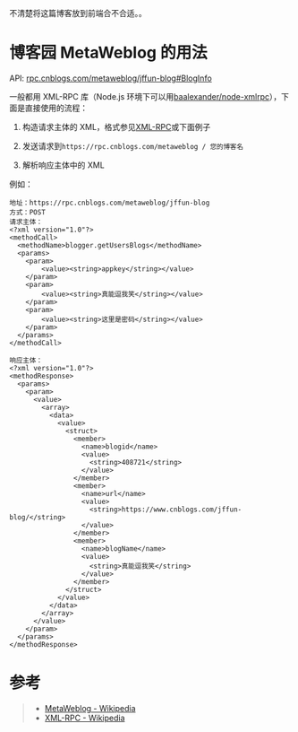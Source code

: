 不清楚将这篇博客放到前端合不合适。。

# 博客园 MetaWeblog 的用法

API: [rpc.cnblogs.com/metaweblog/jffun-blog#BlogInfo](about:blank)

一般都用 XML-RPC 库（Node.js 环境下可以用[baalexander/node-xmlrpc](https://github.com/baalexander/node-xmlrpc)），下面是直接使用的流程：

1.  构造请求主体的 XML，格式参见[XML-RPC](https://en.wikipedia.org/wiki/XML-RPC)或下面例子

2.  发送请求到`https://rpc.cnblogs.com/metaweblog / 您的博客名`

3.  解析响应主体中的 XML

例如：

```
地址：https://rpc.cnblogs.com/metaweblog/jffun-blog
方式：POST
请求主体：
<?xml version="1.0"?>
<methodCall>
  <methodName>blogger.getUsersBlogs</methodName>
  <params>
    <param>
        <value><string>appkey</string></value>
    </param>
    <param>
        <value><string>真能逗我笑</string></value>
    </param>
    <param>
        <value><string>这里是密码</string></value>
    </param>
  </params>
</methodCall>

响应主体：
<?xml version="1.0"?>
<methodResponse>
  <params>
    <param>
      <value>
        <array>
          <data>
            <value>
              <struct>
                <member>
                  <name>blogid</name>
                  <value>
                    <string>408721</string>
                  </value>
                </member>
                <member>
                  <name>url</name>
                  <value>
                    <string>https://www.cnblogs.com/jffun-blog/</string>
                  </value>
                </member>
                <member>
                  <name>blogName</name>
                  <value>
                    <string>真能逗我笑</string>
                  </value>
                </member>
              </struct>
            </value>
          </data>
        </array>
      </value>
    </param>
  </params>
</methodResponse>
```

# 参考

> -   [MetaWeblog - Wikipedia](https://en.wikipedia.org/wiki/MetaWeblog)
> -   [XML-RPC - Wikipedia](https://en.wikipedia.org/wiki/XML-RPC)
